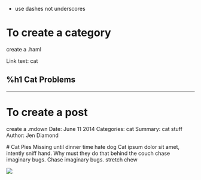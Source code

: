 * use dashes not underscores

# To create a category
create a <blog-category>.haml

Link text: cat

%h1 Cat Problems
------------------------------------------
-------------------------------------

# To create a post
create a <blogpost-title>.mdown
Date: June 11 2014
Categories: cat
Summary: cat stuff
Author: Jen Diamond

\# Cat Pies
Missing until dinner time hate dog
Cat ipsum dolor sit amet, intently sniff hand. Why must they do that behind the couch chase imaginary bugs. Chase imaginary bugs.  stretch chew 

<img src="/attachments/screenshot.jpg" class="screenshot">
